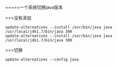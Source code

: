 =====一个系统切换java版本

===没有添加

    update-alternatives --install /usr/bin/java java /usr/local/jdk1.7/bin/java 300
    update-alternatives --install /usr/bin/java java /usr/local/jdk1.7/bin/java 300

===切换

    update-alternatives --config java
